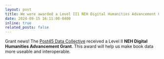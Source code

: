 ```yaml
---
layout: post
title: We were awarded a Level II1 NEH Digital Humanities Advancement Grant for the Post45 Data Collective.
date: 2024-09-15 16:11:00-0400
inline: true
related_posts: false
---
```


Grant news! The [Post45 Data Collective](https://data.post45.org/our-data/) received a Level II **NEH Digital Humanities Advancement Grant**. This award will help us make book data more  useable and interoperable.

